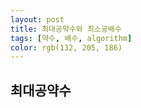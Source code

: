 ```yaml
---
layout: post
title: 최대공약수와 최소공배수
tags: [약수, 배수, algorithm]
color: rgb(132, 205, 186)
---
```


## 최대공약수
